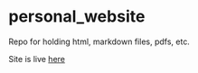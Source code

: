 # personal_website
Repo for holding html, markdown files, pdfs, etc.

Site is live [here](https://j-sadowski.github.io/personal_website/)